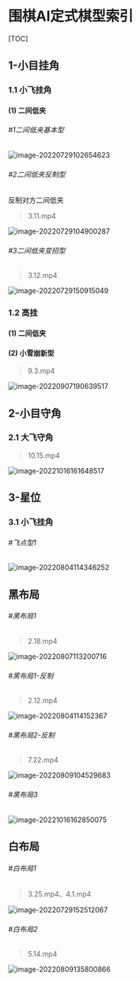 # 围棋AI定式棋型索引

[TOC]

## 1-小目挂角

### 1.1 小飞挂角

#### (1) 二间低夹

###### #1二间低夹基本型

> 

![image-20220729102654623](README.assets/image-20220729102654623.png)



###### #2二间低夹反制型

反制对方二间低夹

> 3.11.mp4

![image-20220729104900287](README.assets/image-20220729104900287.png)



###### #3二间低夹变招型

> 3.12.mp4

![image-20220729150915049](README.assets/image-20220729150915049.png)



### 1.2 高挂

#### (1) 二间低夹

#### (2) 小雪崩新型

> 9.3.mp4

![image-20220907190639517](README.assets/image-20220907190639517.png)

## 2-小目守角

### 2.1 大飞守角

> 10.15.mp4

![image-20221016161648517](README.assets/image-20221016161648517.png)

## 3-星位

### 3.1 小飞挂角

###### #飞点型1

![image-20220804114346252](README.assets/image-20220804114346252.png)

## 黑布局

###### #黑布局1

> 2.18.mp4

![image-20220807113200716](README.assets/image-20220807113200716.png)



###### #黑布局1-反制

> 2.12.mp4

![image-20220804114152367](README.assets/image-20220804114152367.png)



###### #黑布局2-反制

> 7.22.mp4

![image-20220809104529683](README.assets/image-20220809104529683.png)

###### #黑布局3

![image-20221016162850075](README.assets/image-20221016162850075.png)

## 白布局

###### #白布局1

> 3.25.mp4、4.1.mp4

![image-20220729152512067](README.assets/image-20220729152512067.png)

###### #白布局2

> 5.14.mp4

![image-20220809135800866](README.assets/image-20220809135800866.png)



